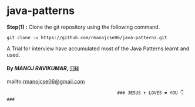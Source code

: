 # java-patterns

**Step(1) :** Clone the git repository using the following command.

`git clone -v https://github.com/rmanojcse06/java-patterns.git`



A Trial for interview have accumulated most of the Java Patterns learnt and used.





#### By *MANOJ RAVIKUMAR*, :india:	
mailto:rmanojcse06@gmail.com			






						                      ### JESUS ✝️ LOVES ❤️ YOU 👇 ###
